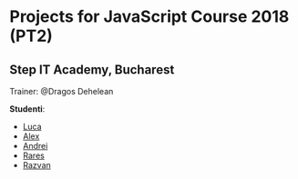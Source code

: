 # Projects for JavaScript Course 2018 (PT2)
## Step IT Academy, Bucharest 
Trainer: @Dragos Dehelean

**Studenti**:

* [Luca](https://github.com/Margasoiu-Luca/Javascript) 
* [Alex](https://github.com/alexandrusoare/Javascript)
* [Andrei](https://github.com/ctrlAndrei/JavaScript-Projects)
* [Rares](https://github.com/Raresstefan/TestRepo)
* [Razvan](https://github.com/ionutrzv01/dog)
